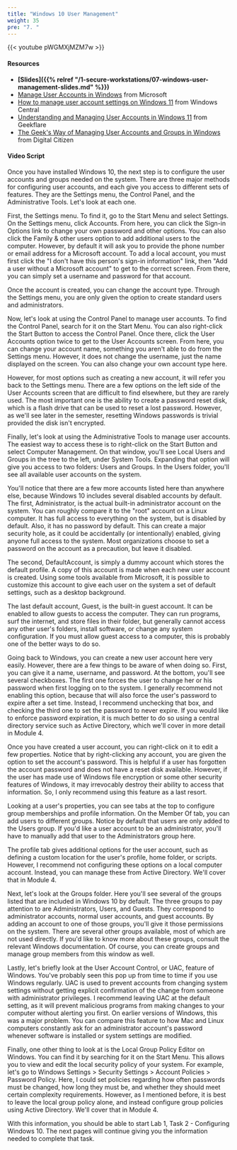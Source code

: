 ```yaml
---
title: "Windows 10 User Management"
weight: 35
pre: "7. "
---
```


{{< youtube pWGMXjMZM7w >}}

#### Resources

* **[Slides]({{% relref "/1-secure-workstations/07-windows-user-management-slides.md"  %}})**
* [Manage User Accounts in Windows](https://support.microsoft.com/en-us/windows/manage-user-accounts-in-windows-104dc19f-6430-4b49-6a2b-e4dbd1dcdf32) from Microsoft
* [How to manage user account settings on Windows 11](https://www.windowscentral.com/software-apps/windows-11/how-to-manage-user-account-settings-on-windows-11) from Windows Central
* [Understanding and Managing User Accounts in Windows 11](https://geekflare.com/user-accounts-in-windows-11/) from Geekflare
* [The Geek's Way of Managing User Accounts and Groups in Windows](https://www.digitalcitizen.life/geeks-way-managing-user-accounts-and-groups?utm_source=7tutorials.com&utm_medium=redirect&utm_campaign=7_Tutorials_Redirect) from Digital Citizen

#### Video Script

Once you have installed Windows 10, the next step is to configure the user accounts and groups needed on the system. There are three major methods for configuring user accounts, and each give you access to different sets of features. They are the Settings menu, the Control Panel, and the Administrative Tools. Let's look at each one.

First, the Settings menu. To find it, go to the Start Menu and select Settings. On the Settings menu, click Accounts. From here, you can click the Sign-in Options link to change your own password and other options. You can also click the Family & other users option to add additional users to the computer. However, by default it will ask you to provide the phone number or email address for a Microsoft account. To add a local account, you must first click the "I don't have this person's sign-in information" link, then "Add a user without a Microsoft account" to get to the correct screen. From there, you can simply set a username and password for that account.

Once the account is created, you can change the account type. Through the Settings menu, you are only given the option to create standard users and administrators.

Now, let's look at using the Control Panel to manage user accounts. To find the Control Panel, search for it on the Start Menu. You can also right-click the Start Button to access the Control Panel. Once there, click the User Accounts option twice to get to the User Accounts screen. From here, you can change your account name, something you aren't able to do from the Settings menu. However, it does not change the username, just the name displayed on the screen. You can also change your own account type here.

However, for most options such as creating a new account, it will refer you back to the Settings menu. There are a few options on the left side of the User Accounts screen that are difficult to find elsewhere, but they are rarely used. The most important one is the ability to create a password reset disk, which is a flash drive that can be used to reset a lost password. However, as we'll see later in the semester, resetting Windows passwords is trivial provided the disk isn't encrypted.

Finally, let's look at using the Administrative Tools to manage user accounts. The easiest way to access these is to right-click on the Start Button and select Computer Management. On that window, you'll see Local Users and Groups in the tree to the left, under System Tools. Expanding that option will give you access to two folders: Users and Groups. In the Users folder, you'll see all available user accounts on the system.

You'll notice that there are a few more accounts listed here than anywhere else, because Windows 10 includes several disabled accounts by default. The first, Administrator, is the actual built-in administrator account on the system. You can roughly compare it to the "root" account on a Linux computer. It has full access to everything on the system, but is disabled by default. Also, it has no password by default. This can create a major security hole, as it could be accidentally (or intentionally) enabled, giving anyone full access to the system. Most organizations choose to set a password on the account as a precaution, but leave it disabled.

The second, DefaultAccount, is simply a dummy account which stores the default profile. A copy of this account is made when each new user account is created. Using some tools available from Microsoft, it is possible to customize this account to give each user on the system a set of default settings, such as a desktop background.

The last default account, Guest, is the built-in guest account. It can be enabled to allow guests to access the computer. They can run programs, surf the internet, and store files in their folder, but generally cannot access any other user's folders, install software, or change any system configuration. If you must allow guest access to a computer, this is probably one of the better ways to do so.

Going back to Windows, you can create a new user account here very easily. However, there are a few things to be aware of when doing so. First, you can give it a name, username, and password. At the bottom, you'll see several checkboxes. The first one forces the user to change her or his password when first logging on to the system. I generally recommend not enabling this option, because that will also force the user's password to expire after a set time. Instead, I recommend unchecking that box, and checking the third one to set the password to never expire. If you would like to enforce password expiration, it is much better to do so using a central directory service such as Active Directory, which we'll cover in more detail in Module 4.

Once you have created a user account, you can right-click on it to edit a few properties. Notice that by right-clicking any account, you are given the option to set the account's password. This is helpful if a user has forgotten the account password and does not have a reset disk available. However, if the user has made use of Windows file encryption or some other security features of Windows, it may irrevocably destroy their ability to access that information. So, I only recommend using this feature as a last resort.

Looking at a user's properties, you can see tabs at the top to configure group memberships and profile information. On the Member Of tab, you can add users to different groups. Notice by default that users are only added to the Users group. If you'd like a user account to be an administrator, you'll have to manually add that user to the Administrators group here.

The profile tab gives additional options for the user account, such as defining a custom location for the user's profile, home folder, or scripts. However, I recommend not configuring these options on a local computer account. Instead, you can manage these from Active Directory. We'll cover that in Module 4.

Next, let's look at the Groups folder. Here you'll see several of the groups listed that are included in Windows 10 by default. The three groups to pay attention to are Administrators, Users, and Guests. They correspond to administrator accounts, normal user accounts, and guest accounts. By adding an account to one of those groups, you'll give it those permissions on the system. There are several other groups available, most of which are not used directly. If you'd like to know more about these groups, consult the relevant Windows documentation. Of course, you can create groups and manage group members from this window as well.

Lastly, let's briefly look at the User Account Control, or UAC, feature of Windows. You've probably seen this pop up from time to time if you use Windows regularly. UAC is used to prevent accounts from changing system settings without getting explicit confirmation of the change from someone with administrator privileges. I recommend leaving UAC at the default setting, as it will prevent malicious programs from making changes to your computer without alerting you first. On earlier versions of Windows, this was a major problem. You can compare this feature to how Mac and Linux computers constantly ask for an administrator account's password whenever software is installed or system settings are modified.

Finally, one other thing to look at is the Local Group Policy Editor on Windows. You can find it by searching for it on the Start Menu. This allows you to view and edit the local security policy of your system. For example, let's go to Windows Settings > Security Settings > Account Policies > Password Policy. Here, I could set policies regarding how often passwords must be changed, how long they must be, and whether they should meet certain complexity requirements. However, as I mentioned before, it is best to leave the local group policy alone, and instead configure group policies using Active Directory. We'll cover that in Module 4.

With this information, you should be able to start Lab 1, Task 2 - Configuring Windows 10. The next pages will continue giving you the information needed to complete that task.
